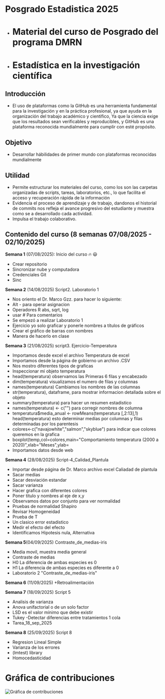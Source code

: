 # Posgrado Estadistica 2025 
 
  + # Material del curso de Posgrado del programa DMRN
  + # Estadística en la investigación científica

## Introducción
  + El uso de plataformas como la GitHub es una herramienta fundamental para la
  investigación y en la práctica profesional, ya que ayuda en la organización del
  trabajo académico y cientifico, Ya que la ciencia exige que los resultados sean
  verificables y reproducibles, y GitHub es una plataforma reconocida mundialmente
  para cumplir con esté propósito.
  
## Objetivo
  + Desarrollar hábilidades de primer mundo con plataformas reconocidas mundialmente
  
## Utilidad
  + Permite estructurar los materiales del curso, como los son las carpetas organizadas
  de scripts, tareas, laboratorios, etc., lo que facilita el acceso y recuperación
  rápida de la información
  + Evidencía el proceso de aprendizaje y de trabajo, dandonos el historial de commits
  nos refleja el avance progresivo del estudiante y muestra como se a desarrollado
  cada actividad.
  + Impulsa el trabajo colaborativo.

## Contenido del curso (8 semanas 07/08/2025 - 02/10/2025)

**Semana 1** (07/08/2025): Inicio del curso :fire: :smiley:
  + Crear repositorio
  + Sincronizar nube y computadora
  + Credenciales Git
  + Sinc


**Semana 2** (14/08/2025) Script2. Laboratorio 1

  + Nos oriento el Dr. Marco Gzz. para hacer lo siguiente:
  + Alt - para operar asignacion
  + Operadores R abs, sqrt, log
  + usar # Para comentarios
  + Se empezó a realizar Laboratorio 1
  + Ejercicio yo solo graficar y ponerle nombres a títulos de gráficos
  + Crear el gráfico de barras con nombres
  + Manera de hacerlo en clase
  
   
**Semana 3** (21/08/2025) script3.  Ejercicio-Temperatura

  + Importamos desde excel el archivo Temperatura de excel
  + Importamos desde la página de gobierno un archivo .CSV
  + Nos mostro diferentes tipos de graficas
  + Inspeccionar mi objeto temperatura
  + head(temperatura) observamos las Primeras 6 filas y encabezado
  + dim(temperatura) visualizamos el numero de filas y columnas
  + names(temperatura) Cambiamos los nombres de las columnas
  + str(temperatura), dataframe, para mostrar informacion detallada sobre el objeto
  + summary(temperatura) para hacer un resumen estadistico
  + names(temperatura) <- c("") para corregir nombres de columna
  + temperatura$media_anual <- rowMeans(temperatura [,2:13],1) head(temperatura) esto determinar medias por columnas y filas determinadas por los parentesis
  + colores<-c("navajowhite","salmon","skyblue") para indicar que colores queremos en la grafica
  + boxplot(temp,col=colores,main="Comportamiento temperatura (2000 a 2020)",xlab="Meses",ylab=
  + Importamos datos desde web
  

**Semana 4** (28/08/2025) Script-4_Calidad_Plantula

  + Importar desde página de Dr. Marco archivo excel Caliadad de plantula
  + Sacar medias 
  + Sacar desviación estandar
  + Sacar varianza
  + Hacer grafica con diferentes colores
  + Poner titulo y nombres al eje de x,y
  + Observamos datos por conjunto para ver normalidad
  + Pruebas de normalidad Shapiro
  + Revisar Homogeneidad
  + Prueba de T
  + Un clasico error estadistico
  + Medir el efecto del efecto
  + Identificamos Hipotesis nula, Alternativa
  
  
**Semana 5**(04/09/2025) Contraste_de_medias-iris
  + Media movil, muestra media general 
  + Contraste de medias
  + H0 La diferencia de ambas especies es 0
  + H1 La diferencia de ambas especies es diferente a 0
  + Laboratorio 2 "Contraste_de_medias-iris"
  
**Semana 6** (11/09/2025)
  +Retroalimentación
  
**Semana 7** (18/09/2025)  Script 5
  + Analisis de varianza
  + Anova unifactorial o de un solo factor
  + LSD es el valor mínimo que debe existir
  + Tukey -Detectar diferencias entre tratamientos  1 cola
  + Tarea_18_sep_2025

**Semana 8** (25/09/2025)  Script 8
  + Regresion Lineal Simple
  + Varianza de los errores
  + (lmtest) library
  + Homocedasticidad
  
  # Gráfica de contribuciones
 
![Gráfica de contribuciones](Gráfica/Contribuciones_Copado.PNG)
